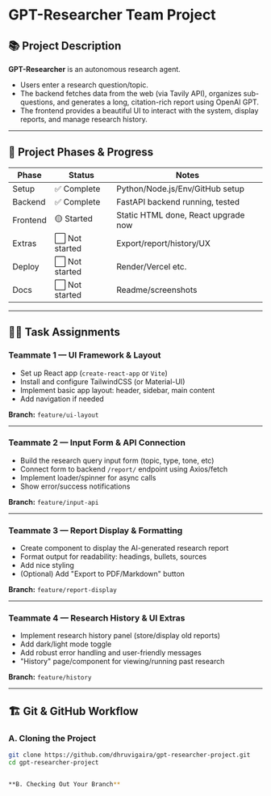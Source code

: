 # GPT-Researcher Team Project

## 📚 Project Description

**GPT-Researcher** is an autonomous research agent.  
- Users enter a research question/topic.
- The backend fetches data from the web (via Tavily API), organizes sub-questions, and generates a long, citation-rich report using OpenAI GPT.
- The frontend provides a beautiful UI to interact with the system, display reports, and manage research history.

---

## 🚦 Project Phases & Progress

| Phase    | Status        | Notes                            |
|----------|--------------|----------------------------------|
| Setup    | ✅ Complete   | Python/Node.js/Env/GitHub setup  |
| Backend  | ✅ Complete   | FastAPI backend running, tested  |
| Frontend | 🟡 Started    | Static HTML done, React upgrade now |
| Extras   | ⬜ Not started| Export/report/history/UX         |
| Deploy   | ⬜ Not started| Render/Vercel etc.               |
| Docs     | ⬜ Not started| Readme/screenshots               |

---

## 🧑‍💻 **Task Assignments**

### **Teammate 1 — UI Framework & Layout**
- Set up React app (`create-react-app` or `Vite`)
- Install and configure TailwindCSS (or Material-UI)
- Implement basic app layout: header, sidebar, main content
- Add navigation if needed

**Branch:** `feature/ui-layout`

---

### **Teammate 2 — Input Form & API Connection**
- Build the research query input form (topic, type, tone, etc)
- Connect form to backend `/report/` endpoint using Axios/fetch
- Implement loader/spinner for async calls
- Show error/success notifications

**Branch:** `feature/input-api`

---

### **Teammate 3 — Report Display & Formatting**
- Create component to display the AI-generated research report
- Format output for readability: headings, bullets, sources
- Add nice styling
- (Optional) Add "Export to PDF/Markdown" button

**Branch:** `feature/report-display`

---

### **Teammate 4 — Research History & UI Extras**
- Implement research history panel (store/display old reports)
- Add dark/light mode toggle
- Add robust error handling and user-friendly messages
- "History" page/component for viewing/running past research

**Branch:** `feature/history`

---

## 🏗️ **Git & GitHub Workflow**

### **A. Cloning the Project**

```bash
git clone https://github.com/dhruvigaira/gpt-researcher-project.git
cd gpt-researcher-project


**B. Checking Out Your Branch**
